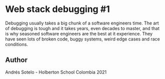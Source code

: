 # Web stack debugging #1
Debugging usually takes a big chunk of a software engineers time. The art of debugging is tough and it takes years, even decades to master, and that is why seasoned software engineers are the best at it experience. They have seen lots of broken code, buggy systems, weird edge cases and race conditions.

## Author
Andrés Sotelo - Holberton School Colombia
2021
